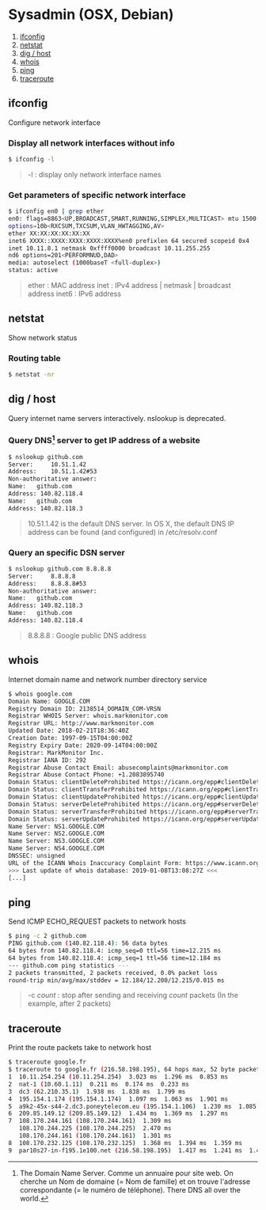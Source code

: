 # Sysadmin (OSX, Debian)
1. [ifconfig](#ifconfig)
2. [netstat](#netstat)
3. [dig / host](#dig-/-host)
4. [whois](#whois)
5. [ping](#ping)
6. [traceroute](#traceroute)
## ifconfig
Configure network interface
### Display all network interfaces without info
```bash
$ ifconfig -l
```
> -l : display only network interface names
### Get parameters of specific network interface
```bash
$ ifconfig en0 | grep ether
en0: flags=8863<UP,BROADCAST,SMART,RUNNING,SIMPLEX,MULTICAST> mtu 1500
options=10b<RXCSUM,TXCSUM,VLAN_HWTAGGING,AV>
ether XX:XX:XX:XX:XX:XX
inet6 XXXX::XXXX:XXXX:XXXX:XXXX%en0 prefixlen 64 secured scopeid 0x4
inet 10.11.8.1 netmask 0xffff0000 broadcast 10.11.255.255
nd6 options=201<PERFORMNUD,DAD>
media: autoselect (1000baseT <full-duplex>)
status: active
```
> ether : MAC address
> inet : IPv4 address | netmask | broadcast address
> inet6 : IPv6 address
## netstat
Show network status
### Routing table
```bash
$ netstat -nr
```
## dig / host
Query internet name servers interactively. nslookup is deprecated.
### Query DNS[^1] server to get IP address of a website
```bash
$ nslookup github.com
Server:		10.51.1.42
Address:	10.51.1.42#53
Non-authoritative answer:
Name:	github.com
Address: 140.82.118.4
Name:	github.com
Address: 140.82.118.3
```
> 10.51.1.42 is the default DNS server.
> In OS X, the default DNS IP address can be found (and configured) in /etc/resolv.conf
### Query an specific DSN server
```bash
$ nslookup github.com 8.8.8.8
Server:		8.8.8.8
Address:	8.8.8.8#53
Non-authoritative answer:
Name:	github.com
Address: 140.82.118.3
Name:	github.com
Address: 140.82.118.4
```
> 8.8.8.8 : Google public DNS address
[^1]: The Domain Name Server. Comme un annuaire pour site web. On cherche un Nom de domaine (= Nom de famille) et on trouve l'adresse correspondante (= le numéro de téléphone). There DNS all over the world.
## whois
Internet domain name and network number directory service
```bash
$ whois google.com
Domain Name: GOOGLE.COM
Registry Domain ID: 2138514_DOMAIN_COM-VRSN
Registrar WHOIS Server: whois.markmonitor.com
Registrar URL: http://www.markmonitor.com
Updated Date: 2018-02-21T18:36:40Z
Creation Date: 1997-09-15T04:00:00Z
Registry Expiry Date: 2020-09-14T04:00:00Z
Registrar: MarkMonitor Inc.
Registrar IANA ID: 292
Registrar Abuse Contact Email: abusecomplaints@markmonitor.com
Registrar Abuse Contact Phone: +1.2083895740
Domain Status: clientDeleteProhibited https://icann.org/epp#clientDeleteProhibited
Domain Status: clientTransferProhibited https://icann.org/epp#clientTransferProhibited
Domain Status: clientUpdateProhibited https://icann.org/epp#clientUpdateProhibited
Domain Status: serverDeleteProhibited https://icann.org/epp#serverDeleteProhibited
Domain Status: serverTransferProhibited https://icann.org/epp#serverTransferProhibited
Domain Status: serverUpdateProhibited https://icann.org/epp#serverUpdateProhibited
Name Server: NS1.GOOGLE.COM
Name Server: NS2.GOOGLE.COM
Name Server: NS3.GOOGLE.COM
Name Server: NS4.GOOGLE.COM
DNSSEC: unsigned
URL of the ICANN Whois Inaccuracy Complaint Form: https://www.icann.org/wicf/
>>> Last update of whois database: 2019-01-08T13:08:27Z <<<
[...]
```
## ping
Send ICMP ECHO_REQUEST packets to network hosts
```bash
$ ping -c 2 github.com
PING github.com (140.82.118.4): 56 data bytes
64 bytes from 140.82.118.4: icmp_seq=0 ttl=56 time=12.215 ms
64 bytes from 140.82.118.4: icmp_seq=1 ttl=56 time=12.184 ms
--- github.com ping statistics ---
2 packets transmitted, 2 packets received, 0.0% packet loss
round-trip min/avg/max/stddev = 12.184/12.200/12.215/0.015 ms
```
> -c _count_ : stop after sending and receiving _count_ packets (In the example, after 2 packets)
## traceroute
Print the route packets take to network host
```bash
$ traceroute google.fr
$ traceroute to google.fr (216.58.198.195), 64 hops max, 52 byte packets
1  10.11.254.254 (10.11.254.254)  3.023 ms  1.296 ms  0.853 ms
2  nat-1 (10.60.1.11)  0.211 ms  0.174 ms  0.233 ms
3  dc3 (62.210.35.1)  1.938 ms  1.838 ms  1.799 ms
4  195.154.1.174 (195.154.1.174)  1.097 ms  1.063 ms  1.901 ms
5  a9k2-45x-s44-2.dc3.poneytelecom.eu (195.154.1.106)  1.230 ms  1.085 ms  1.066 ms
6  209.85.149.12 (209.85.149.12)  1.434 ms  1.369 ms  1.297 ms
7  108.170.244.161 (108.170.244.161)  1.309 ms	
   108.170.244.225 (108.170.244.225)  2.470 ms
   108.170.244.161 (108.170.244.161)  1.301 ms
8  108.170.232.125 (108.170.232.125)  1.368 ms  1.394 ms  1.359 ms
9  par10s27-in-f195.1e100.net (216.58.198.195)  1.417 ms  1.241 ms  1.428 ms
```
<!--stackedit_data:
eyJoaXN0b3J5IjpbMTg0Nzg1ODg3Myw5MzMzMzEwNDNdfQ==
-->